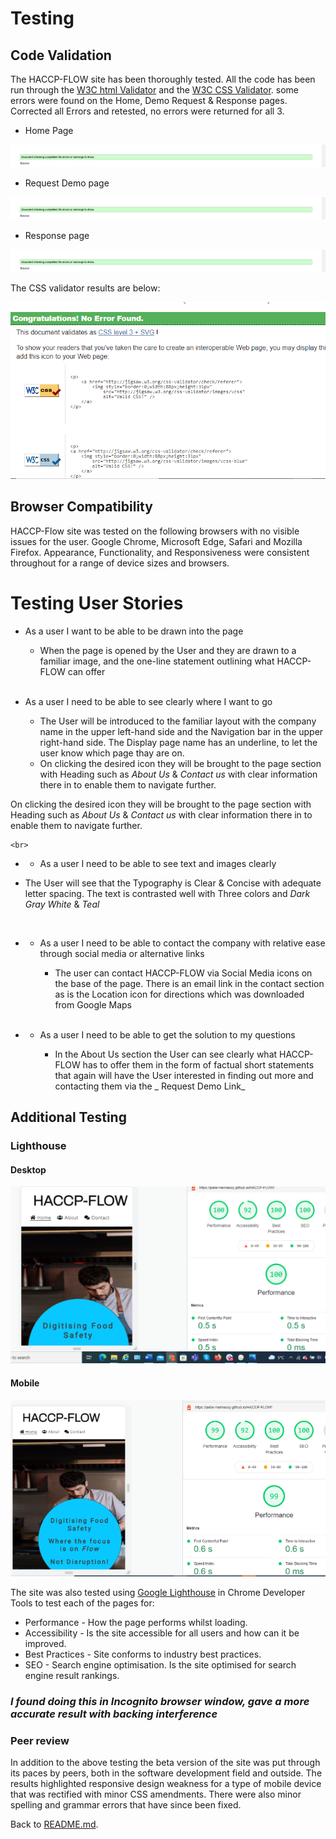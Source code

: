 # Testing

## Code Validation

The HACCP-FLOW site has been thoroughly tested. All the code has been run through the [W3C html Validator](https://validator.w3.org/) and the [W3C CSS Validator](https://jigsaw.w3.org/css-validator/). some errors were found on the Home, Demo Request & Response pages. Corrected all Errors and retested, no errors were returned for all 3.

- Home Page

![W3C Validator test result](assets/css/images/readme-images/validator.png)

- Request Demo page

![W3C Validator test result](assets/css/images/readme-images/validator.png)

- Response page

![W3C Validator test result](assets/css/images/readme-images/validator.png)

The CSS validator results are below:

![CSS Validator test result](assets/css/images/readme-images/css-validator.png)

## Browser Compatibility

HACCP-Flow site was tested on the following browsers with no visible issues for the user.
Google Chrome, Microsoft Edge, Safari and Mozilla Firefox. Appearance, Functionality, and Responsiveness were consistent throughout for a range of device sizes and browsers.

# Testing User Stories

- As a user I want to be able to be drawn into the page

  - When the page is opened by the User and they are drawn to a familiar image, and the one-line statement outlining what HACCP-FLOW can offer

   <br>

- As a user I need to be able to see clearly where I want to go

  - The User will be introduced to the familiar layout with the company name in the upper left-hand side and the Navigation bar in the upper right-hand side. The Display page name has an underline, to let the user know which page thay are on.
  - On clicking the desired icon they will be brought to the page section with Heading such as _About Us_ & _Contact us_ with clear information there in to enable them to navigate further.

On clicking the desired icon they will be brought to the page section with Heading such as _About Us_ & _Contact us_ with clear information there in to enable them to navigate further.

    <br>

- - As a user I need to be able to see text and images clearly
- The User will see that the Typography is Clear & Concise with adequate letter spacing. The text is contrasted well with Three colors and _Dark Gray_ _White_ & _Teal_

    <br>

- - As a user I need to be able to contact the company with relative ease through social media or alternative links

    - The user can contact HACCP-FLOW via Social Media icons on the base of the page. There is an email link in the contact section as is the Location icon for directions which was downloaded from Google Maps

    <br>

- - As a user I need to be able to get the solution to my questions

    - In the About Us section the User can see clearly what HACCP-FLOW has to offer them in the form of factual short statements that again will have the User interested in finding out more and contacting them via the _ Request Demo Link_

## Additional Testing

### Lighthouse

#### Desktop

![Google Lighthouse Test](assets/css/images/readme-images/desktop-lighthouse.png)

#### Mobile

![Google lighthouse Test](assets/css/images/readme-images/lighthouse-mobile.png)

The site was also tested using [Google Lighthouse](https://developers.google.com/web/tools/lighthouse) in Chrome Developer Tools to test each of the pages for:

- Performance - How the page performs whilst loading.
- Accessibility - Is the site accessible for all users and how can it be improved.
- Best Practices - Site conforms to industry best practices.
- SEO - Search engine optimisation. Is the site optimised for search engine result rankings.

### _I found doing this in Incognito browser window, gave a more accurate result with backing interference_

### Peer review

In addition to the above testing the beta version of the site was put through its paces by peers, both in the software development field and outside. The results highlighted responsive design weakness for a type of mobile device that was rectified with minor CSS amendments. There were also minor spelling and grammar errors that have since been fixed.

Back to [README.md](./README.md#testing).
